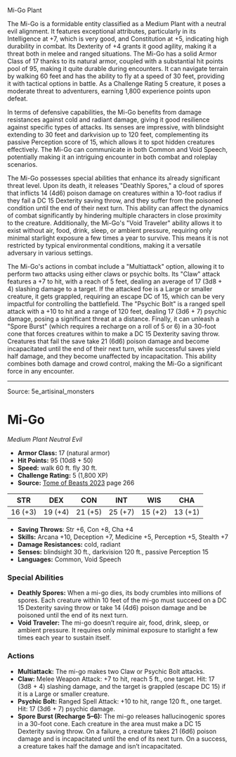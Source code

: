<MonsterName/>Mi-Go</MonsterName>
<CreatureType/>Plant</CreatureType>

<summary>The Mi-Go is a formidable entity classified as a Medium Plant with a neutral evil alignment. It features exceptional attributes, particularly in its Intelligence at +7, which is very good, and Constitution at +5, indicating high durability in combat. Its Dexterity of +4 grants it good agility, making it a threat both in melee and ranged situations. The Mi-Go has a solid Armor Class of 17 thanks to its natural armor, coupled with a substantial hit points pool of 95, making it quite durable during encounters. It can navigate terrain by walking 60 feet and has the ability to fly at a speed of 30 feet, providing it with tactical options in battle. As a Challenge Rating 5 creature, it poses a moderate threat to adventurers, earning 1,800 experience points upon defeat. </summary>

<detail>

In terms of defensive capabilities, the Mi-Go benefits from damage resistances against cold and radiant damage, giving it good resilience against specific types of attacks. Its senses are impressive, with blindsight extending to 30 feet and darkvision up to 120 feet, complementing its passive Perception score of 15, which allows it to spot hidden creatures effectively. The Mi-Go can communicate in both Common and Void Speech, potentially making it an intriguing encounter in both combat and roleplay scenarios.

The Mi-Go possesses special abilities that enhance its already significant threat level. Upon its death, it releases "Deathly Spores," a cloud of spores that inflicts 14 (4d6) poison damage on creatures within a 10-foot radius if they fail a DC 15 Dexterity saving throw, and they suffer from the poisoned condition until the end of their next turn. This ability can affect the dynamics of combat significantly by hindering multiple characters in close proximity to the creature. Additionally, the Mi-Go's "Void Traveler" ability allows it to exist without air, food, drink, sleep, or ambient pressure, requiring only minimal starlight exposure a few times a year to survive. This means it is not restricted by typical environmental conditions, making it a versatile adversary in various settings.

The Mi-Go's actions in combat include a "Multiattack" option, allowing it to perform two attacks using either claws or psychic bolts. Its "Claw" attack features a +7 to hit, with a reach of 5 feet, dealing an average of 17 (3d8 + 4) slashing damage to a target. If the attacked foe is a Large or smaller creature, it gets grappled, requiring an escape DC of 15, which can be very impactful for controlling the battlefield. The "Psychic Bolt" is a ranged spell attack with a +10 to hit and a range of 120 feet, dealing 17 (3d6 + 7) psychic damage, posing a significant threat at a distance. Finally, it can unleash a "Spore Burst" (which requires a recharge on a roll of 5 or 6) in a 30-foot cone that forces creatures within to make a DC 15 Dexterity saving throw. Creatures that fail the save take 21 (6d6) poison damage and become incapacitated until the end of their next turn, while successful saves yield half damage, and they become unaffected by incapacitation. This ability combines both damage and crowd control, making the Mi-Go a significant force in any encounter.</detail>



---

Source: 5e_artisinal_monsters

# Mi-Go

*Medium* *Plant* *Neutral Evil*

- **Armor Class:** 17 (natural armor)
- **Hit Points:** 95 (10d8 + 50)
- **Speed:** walk 60 ft. fly 30 ft.
- **Challenge Rating:** 5 (1,800 XP)
- **Source:** [Tome of Beasts 2023](https://koboldpress.com/kpstore/product/tome-of-beasts-1-2023-edition/) page 266

| STR | DEX | CON | INT | WIS | CHA |
| --- | --- | --- | --- | --- | --- |
| 16 (+3) | 19 (+4) | 21 (+5) | 25 (+7) | 15 (+2) | 13 (+1) |

- **Saving Throws**: Str +6, Con +8, Cha +4
- **Skills:** Arcana +10, Deception +7, Medicine +5, Perception +5, Stealth +7
- **Damage Resistances:** cold, radiant
- **Senses:** blindsight 30 ft., darkvision 120 ft., passive Perception 15
- **Languages:** Common, Void Speech

### Special Abilities

- **Deathly Spores:** When a mi-go dies, its body crumbles into millions of spores. Each creature within 10 feet of the mi-go must succeed on a DC 15 Dexterity saving throw or take 14 (4d6) poison damage and be poisoned until the end of its next turn.
- **Void Traveler:** The mi-go doesn’t require air, food, drink, sleep, or ambient pressure. It requires only minimal exposure to starlight a few times each year to sustain itself.

### Actions

- **Multiattack:** The mi-go makes two Claw or Psychic Bolt attacks.
- **Claw:** Melee Weapon Attack: +7 to hit, reach 5 ft., one target. Hit: 17 (3d8 + 4) slashing damage, and the target is grappled (escape DC 15) if it is a Large or smaller creature.
- **Psychic Bolt:** Ranged Spell Attack: +10 to hit, range 120 ft., one target. Hit: 17 (3d6 + 7) psychic damage.
- **Spore Burst (Recharge 5–6):** The mi-go releases hallucinogenic spores in a 30-foot cone. Each creature in the area must make a DC 15 Dexterity saving throw. On a failure, a creature takes 21 (6d6) poison damage and is incapacitated until the end of its next turn. On a success, a creature takes half the damage and isn’t incapacitated.


